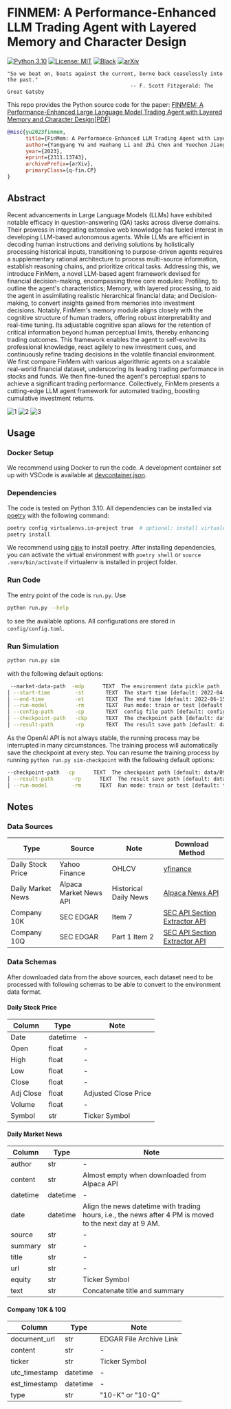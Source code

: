 # FINMEM: A Performance-Enhanced LLM Trading Agent with Layered Memory and Character Design

[![Python 3.10](https://img.shields.io/badge/python-3.10-blue.svg)](https://www.python.org/downloads/release/python-3100/) [![License: MIT](https://img.shields.io/badge/License-MIT-yellow.svg)](https://opensource.org/licenses/MIT) [![Black](https://img.shields.io/badge/code%20style-black-000000.svg)](https://github.com/ambv/black) [![arXiv](https://img.shields.io/badge/arXiv-2311.13743-b31b1b.svg)](https://arxiv.org/abs/2311.13743)

```text
"So we beat on, boats against the current, borne back ceaselessly into the past."
                                        -- F. Scott Fitzgerald: The Great Gatsby
```

This repo provides the Python source code for the paper:
[FINMEM: A Performance-Enhanced Large Language Model Trading Agent with Layered Memory and Character Design](https://arxiv.org/abs/2311.13743)[[PDF]](https://arxiv.org/pdf/2311.13743.pdf)

```bibtex
@misc{yu2023finmem,
      title={FinMem: A Performance-Enhanced LLM Trading Agent with Layered Memory and Character Design}, 
      author={Yangyang Yu and Haohang Li and Zhi Chen and Yuechen Jiang and Yang Li and Denghui Zhang and Rong Liu and Jordan W. Suchow and Khaldoun Khashanah},
      year={2023},
      eprint={2311.13743},
      archivePrefix={arXiv},
      primaryClass={q-fin.CP}
}
```

## Abstract

Recent advancements in Large Language Models (LLMs) have exhibited notable efficacy in question-answering (QA) tasks across diverse domains. Their prowess in integrating extensive web knowledge has fueled interest in developing LLM-based autonomous agents. While LLMs are efficient in decoding human instructions and deriving solutions by holistically processing historical inputs, transitioning to purpose-driven agents requires a supplementary rational architecture to process multi-source information, establish reasoning chains, and prioritize critical tasks. Addressing this, we introduce FinMem, a novel LLM-based agent framework devised for financial decision-making, encompassing three core modules: Profiling, to outline the agent's characteristics; Memory, with layered processing, to aid the agent in assimilating realistic hierarchical financial data; and Decision-making, to convert insights gained from memories into investment decisions. Notably, FinMem's memory module aligns closely with the cognitive structure of human traders, offering robust interpretability and real-time tuning. Its adjustable cognitive span allows for the retention of critical information beyond human perceptual limits, thereby enhancing trading outcomes. This framework enables the agent to self-evolve its professional knowledge, react agilely to new investment cues, and continuously refine trading decisions in the volatile financial environment. We first compare FinMem with various algorithmic agents on a scalable real-world financial dataset, underscoring its leading trading performance in stocks and funds. We then fine-tuned the agent's perceptual spans to achieve a significant trading performance. Collectively, FinMem presents a cutting-edge LLM agent framework for automated trading, boosting cumulative investment returns.

![1](figures/memory_flow.png)
![2](figures/workflow.png)
![3](figures/character.png)

## Usage

### Docker Setup

We recommend using Docker to run the code. A development container set up with VSCode is available at [devcontainer.json](.devcontainer/devcontainer.json).

### Dependencies

The code is tested on Python 3.10. All dependencies can be installed via [poetry](https://python-poetry.org/) with the following command:

```bash
poetry config virtualenvs.in-project true  # optional: install virtualenv in project
poetry install
```

We recommend using [pipx](https://pypa.github.io/pipx/) to install poetry. After installing dependencies, you can activate the virtual environment with `poetry shell` or `source .venv/bin/activate` if virtualenv is installed in project folder.

### Run Code

The entry point of the code is `run.py`. Use

```bash
python run.py --help
```

to see the available options. All configurations are stored in `config/config.toml`.

### Run Simulation

```bash
python run.py sim
```

with the following default options:

```bash
 --market-data-path  -mdp      TEXT  The environment data pickle path [default: data/06_input/subset_symbols.pkl]                                          │
│ --start-time        -st       TEXT  The start time [default: 2022-04-04]                                                                                  │
│ --end-time          -et       TEXT  The end time [default: 2022-06-15]                                                                                    │
│ --run-model         -rm       TEXT  Run mode: train or test [default: train]                                                                              │
│ --config-path       -cp       TEXT  config file path [default: config/config.toml]                                                                        │
│ --checkpoint-path   -ckp      TEXT  The checkpoint path [default: data/09_checkpoint]                                                                     │
│ --result-path       -rp       TEXT  The result save path [default: data/11_train_result]                               Show this message and exit.  
```

As the OpenAI API is not always stable, the running process may be interrupted in many circumstances. The training process will automatically save the checkpoint at every step. You can resume the training process by running `python run.py sim-checkpoint` with the following default options:

```bash
--checkpoint-path  -cp      TEXT  The checkpoint path [default: data/09_checkpoint]                                                                                                                 │
│ --result-path      -rp      TEXT  The result save path [default: data/11_train_result]                                                                                                              │
│ --run-model        -rm      TEXT  Run mode: train or test [default: train] 
```

## Notes

### Data Sources

| Type | Source | Note | Download Method |
|-|-|-|-|
| Daily Stock Price | Yahoo Finance | OHLCV | [yfinance](https://pypi.org/project/yfinance/) |
| Daily Market News | Alpaca Market News API | Historical Daily News | [Alpaca News API](https://docs.alpaca.markets/docs/news-api) |
| Company 10K | SEC EDGAR | Item 7 | [SEC API Section Extractor API](https://sec-api.io/docs/sec-filings-item-extraction-api)  |
| Company 10Q | SEC EDGAR | Part 1 Item 2 | [SEC API Section Extractor API](https://sec-api.io/docs/sec-filings-item-extraction-api) |

### Data Schemas

After downloaded data from the above sources, each dataset need to be processed with following schemas to be able to convert to the environment data format.

#### Daily Stock Price

| Column | Type | Note |
|-|-|-|
| Date | datetime | - |
| Open | float | - |
| High | float | - |
| Low | float | - |
| Close | float | - |
| Adj Close | float | Adjusted Close Price |
| Volume | float | - |
|Symbol| str | Ticker Symbol |

#### Daily Market News

| Column | Type | Note |
|-|-|-|
| author | str | - |
| content | str | Almost empty when downloaded from Alpaca API|
| datetime | datetime | - |
| date | datetime | Align the news datetime with trading hours, i.e., the news after 4 PM is moved to the next day at 9 AM. |
| source | str | - |
| summary| str | - |
| title | str | - |
| url | str | - |
| equity | str | Ticker Symbol |
| text | str | Concatenate title and summary |

#### Company 10K & 10Q

| Column | Type | Note |
|-|-|-|
| document_url | str | EDGAR File Archive Link |
| content | str | - |
| ticker | str | Ticker Symbol |
| utc_timestamp | datetime | - |
| est_timestamp | datetime | - |
| type | str | "10-K" or "10-Q" |
